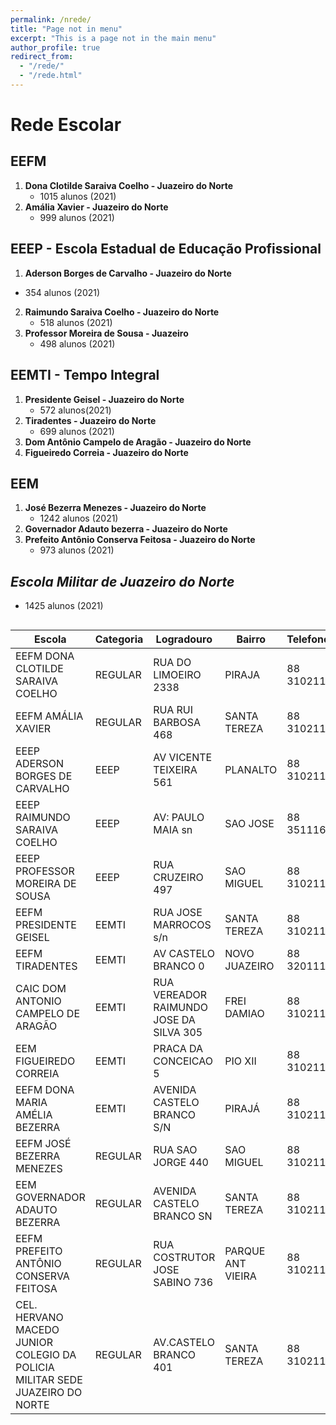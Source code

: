 ```yaml
---
permalink: /nrede/
title: "Page not in menu"
excerpt: "This is a page not in the main menu"
author_profile: true
redirect_from: 
  - "/rede/"
  - "/rede.html"
---
```


# Rede Escolar

## EEFM
  
1. **Dona Clotilde Saraiva Coelho - Juazeiro do Norte**
    - 1015 alunos (2021)
2. **Amália Xavier - Juazeiro do Norte**
    - 999 alunos (2021)

## EEEP - Escola Estadual de Educação Profissional

1. **Aderson Borges de Carvalho - Juazeiro do Norte**
  - 354 alunos (2021)
2. **Raimundo Saraiva Coelho - Juazeiro do Norte**
   - 518 alunos (2021)
3. **Professor Moreira de Sousa - Juazeiro**
   - 498 alunos (2021)

## EEMTI - Tempo Integral

1. **Presidente Geisel - Juazeiro do Norte**
    - 572 alunos(2021)
2. **Tiradentes - Juazeiro do Norte**
    - 699 alunos (2021)
3. **Dom Antônio Campelo de Aragão - Juazeiro do Norte**
4. **Figueiredo Correia - Juazeiro do Norte**
  
## EEM

1. **José Bezerra Menezes - Juazeiro do Norte**
      - 1242 alunos (2021)
3. **Governador Adauto bezerra - Juazeiro do Norte**
4. **Prefeito Antônio Conserva Feitosa - Juazeiro do Norte**
      - 973 alunos (2021)

## *Escola Militar de Juazeiro do Norte*
- 1425 alunos (2021) 

## 

| Escola | Categoria | Logradouro | Bairro  | Telefone | Email |
|--|--|--|--|:--|--:|
EEFM DONA CLOTILDE SARAIVA COELHO |REGULAR | RUA DO LIMOEIRO 2338 | PIRAJA | 88 31021159 |clotildesaraiva@escola.seduc.ce.gov.br
EEFM AMÁLIA XAVIER | REGULAR | RUA RUI BARBOSA 468 | SANTA TEREZA | 88 31021101 | eefmamaliaxavier@escola.ce.gov.br
EEEP ADERSON BORGES DE CARVALHO |EEEP | AV VICENTE TEIXEIRA 561 |PLANALTO | 88 31021139 | aderson.borges@escola.ce.gov.br
EEEP RAIMUNDO SARAIVA COELHO | EEEP | AV: PAULO MAIA sn | SAO JOSE | 88 35111689 | rscoelho@escola.ce.gov.br
EEEP PROFESSOR MOREIRA DE SOUSA |EEEP | RUA CRUZEIRO 497 | SAO MIGUEL | 88 31021134 | cems@escola.ce.gov.br
EEFM PRESIDENTE GEISEL | EEMTI | RUA JOSE MARROCOS s/n | SANTA TEREZA | 88 31021100 |presidentegeisel@escola.ce.gov.br
EEFM TIRADENTES | EEMTI | AV CASTELO BRANCO 0 | NOVO JUAZEIRO | 88 32011183 | liduinapatricio@hotmail.com
CAIC DOM ANTONIO CAMPELO DE ARAGÃO |EEMTI | RUA VEREADOR RAIMUNDO JOSE DA SILVA 305 | FREI DAMIAO | 88 31021153 | caicacampelo@escola.ce.gov.br
EEM FIGUEIREDO CORREIA | EEMTI | PRACA DA CONCEICAO 5 | PIO XII | 88 31021120 | figueiredocorreia@escola.ce.gov.br
EEFM DONA MARIA AMÉLIA BEZERRA |EEMTI | AVENIDA CASTELO BRANCO S/N |PIRAJÁ | 88 31021151 |mariaamelia@escola.ce.gov.br
EEFM JOSÉ BEZERRA MENEZES | REGULAR | RUA SAO JORGE 440 | SAO MIGUEL | 88 31021104 | jsousajota@bol.com.br
EEM GOVERNADOR ADAUTO BEZERRA | REGULAR | AVENIDA CASTELO BRANCO SN | SANTA TEREZA | 88 31021135 | adautojn@escola.ce.gov.br
EEFM PREFEITO ANTÔNIO CONSERVA FEITOSA | REGULAR | RUA COSTRUTOR JOSE SABINO 736 | PARQUE ANT VIEIRA | 88 31021181 |eefmconservafeitosa@yahoo.com.br
CEL. HERVANO MACEDO JUNIOR  COLEGIO DA POLICIA MILITAR SEDE JUAZEIRO DO NORTE | REGULAR | AV.CASTELO BRANCO 401 | SANTA TEREZA | 88 31021136 | albanita.ferreira@escola.ce.gov.br
